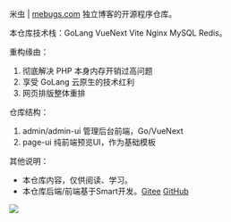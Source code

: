 米虫 | [mebugs.com](http://www.mebugs.com) 独立博客的开源程序仓库。

本仓库技术栈：GoLang VueNext Vite Nginx MySQL Redis。

重构缘由：

1. 彻底解决 PHP 本身内存开销过高问题
2. 享受 GoLang 云原生的技术红利
3. 网页排版整体重排

仓库结构：

1. admin/admin-ui 管理后台前端，Go/VueNext
2. page-ui 纯前端预览UI，作为基础模板

其他说明：

- 本仓库内容，仅供阅读、学习。
- 本仓库后端/前端基于Smart开发。[Gitee](https://gitee.com/siteol-com/smart)  [GitHub](https://github.com/siteol-com/smart) 


![](https://gitee.com/siteol-com/smart/raw/master/docs/logo.png)